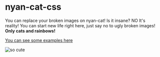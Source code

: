 # nyan-cat-css
You can replace your broken images on nyan-cat! Is it insane? NO It's reality! You can start new life right here, just say no to ugly broken images! **Only cats and rainbows!** 

[You can see some examples here](https://adrenalinroom.github.io/)

![so cute](https://github.com/AdrenalinRoom/nyan-cat-css/blob/master/maxresdefault.png "so cute wow")